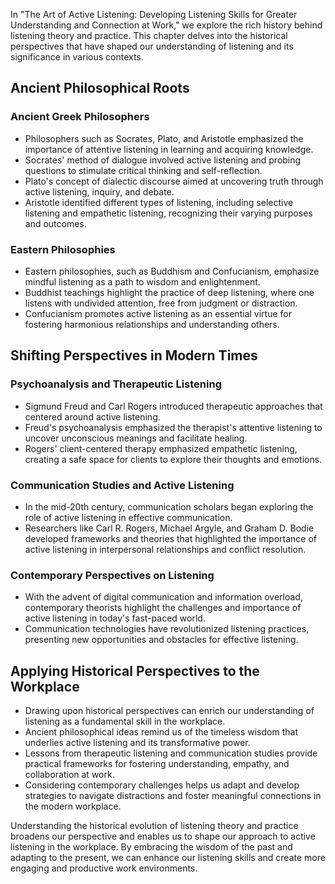 
In "The Art of Active Listening: Developing Listening Skills for Greater Understanding and Connection at Work," we explore the rich history behind listening theory and practice. This chapter delves into the historical perspectives that have shaped our understanding of listening and its significance in various contexts.

Ancient Philosophical Roots
---------------------------

### Ancient Greek Philosophers

* Philosophers such as Socrates, Plato, and Aristotle emphasized the importance of attentive listening in learning and acquiring knowledge.
* Socrates' method of dialogue involved active listening and probing questions to stimulate critical thinking and self-reflection.
* Plato's concept of dialectic discourse aimed at uncovering truth through active listening, inquiry, and debate.
* Aristotle identified different types of listening, including selective listening and empathetic listening, recognizing their varying purposes and outcomes.

### Eastern Philosophies

* Eastern philosophies, such as Buddhism and Confucianism, emphasize mindful listening as a path to wisdom and enlightenment.
* Buddhist teachings highlight the practice of deep listening, where one listens with undivided attention, free from judgment or distraction.
* Confucianism promotes active listening as an essential virtue for fostering harmonious relationships and understanding others.

Shifting Perspectives in Modern Times
-------------------------------------

### Psychoanalysis and Therapeutic Listening

* Sigmund Freud and Carl Rogers introduced therapeutic approaches that centered around active listening.
* Freud's psychoanalysis emphasized the therapist's attentive listening to uncover unconscious meanings and facilitate healing.
* Rogers' client-centered therapy emphasized empathetic listening, creating a safe space for clients to explore their thoughts and emotions.

### Communication Studies and Active Listening

* In the mid-20th century, communication scholars began exploring the role of active listening in effective communication.
* Researchers like Carl R. Rogers, Michael Argyle, and Graham D. Bodie developed frameworks and theories that highlighted the importance of active listening in interpersonal relationships and conflict resolution.

### Contemporary Perspectives on Listening

* With the advent of digital communication and information overload, contemporary theorists highlight the challenges and importance of active listening in today's fast-paced world.
* Communication technologies have revolutionized listening practices, presenting new opportunities and obstacles for effective listening.

Applying Historical Perspectives to the Workplace
-------------------------------------------------

* Drawing upon historical perspectives can enrich our understanding of listening as a fundamental skill in the workplace.
* Ancient philosophical ideas remind us of the timeless wisdom that underlies active listening and its transformative power.
* Lessons from therapeutic listening and communication studies provide practical frameworks for fostering understanding, empathy, and collaboration at work.
* Considering contemporary challenges helps us adapt and develop strategies to navigate distractions and foster meaningful connections in the modern workplace.

Understanding the historical evolution of listening theory and practice broadens our perspective and enables us to shape our approach to active listening in the workplace. By embracing the wisdom of the past and adapting to the present, we can enhance our listening skills and create more engaging and productive work environments.
